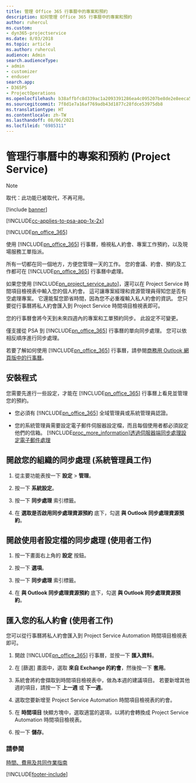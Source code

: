 ```yaml
---
title: 管理 Office 365 行事曆中的專案和預約
description: 如何管理 Office 365 行事曆中的專案和預約
author: ruhercul
ms.custom:
- dyn365-projectservice
ms.date: 8/03/2018
ms.topic: article
ms.author: ruhercul
audience: Admin
search.audienceType:
- admin
- customizer
- enduser
search.app:
- D365PS
- ProjectOperations
ms.openlocfilehash: b38affbfc8d339ac1a2093391286ea4c095207be8de2e8eeca558e6fcc5bcc07
ms.sourcegitcommit: 7f8d1e7a16af769adb43d1877c28fdce53975db8
ms.translationtype: HT
ms.contentlocale: zh-TW
ms.lasthandoff: 08/06/2021
ms.locfileid: "6985311"
---
```

# <a name="manage-projects-and-bookings-in-your-calendar-project-service"></a>管理行事曆中的專案和預約 (Project Service)

> [!Note]
> 取代：此功能已被取代，不再可用。

[!include [banner](../includes/psa-now-project-operations.md)]

[!INCLUDE[cc-applies-to-psa-app-1x-2x](../includes/cc-applies-to-psa-app-1x-2x.md)]

[!INCLUDE[pn_office_365](../includes/pn-office-365.md)] 

使用 [!INCLUDE[pn_office_365](../includes/pn-office-365.md)] 行事曆，檢視私人約會、專案工作預約，以及現場服務工單指派。  
  
 所有一切都在同一個地方，方便您管理一天的工作。 您的會議、約會、預約及工作都可在 [!INCLUDE[pn_office_365](../includes/pn-office-365.md)] 行事曆中處理。  
  
 如果您使用 [!INCLUDE[pn_project_service_auto](../includes/pn-project-service-auto.md)]，還可以在 Project Service 時間項目檢視表中輸入您的個人約會。 這可讓專案經理和資源管理員得知您是否有空處理專案。 它還能幫您節省時間，因為您不必重複輸入私人約會的資訊。 您只要從行事曆將私人約會匯入到 Project Service 時間項目檢視表即可。  
  
 您的行事曆會將今天到未來四週內的專案和工單預約同步。 此設定不可變更。  
  
 僅支援從 PSA 到 [!INCLUDE[pn_office_365](../includes/pn-office-365.md)] 行事曆的單向同步處理。 您可以依相反順序進行同步處理。 
  
 若要了解如何使用 [!INCLUDE[pn_office_365](../includes/pn-office-365.md)] 行事曆，請參閱[商務用 Outlook 網頁版中的行事曆](https://support.office.com/article/Calendar-in-Outlook-on-the-web-for-business-5219c457-d1fe-4c2f-9032-1a816b88e936)。  
  
## <a name="setup"></a>安裝程式  
 您需要先進行一些設定，才能在 [!INCLUDE[pn_office_365](../includes/pn-office-365.md)] 行事曆上看見並管理您的預約。  
  
- 您必須有 [!INCLUDE[pn_office_365](../includes/pn-office-365.md)] 全域管理員或系統管理員認證。  
  
- 您的系統管理員需要設定電子郵件伺服器設定檔，而且每個使用者都必須設定他們的信箱。 [!INCLUDE[proc_more_information](../includes/proc-more-information.md)][透過伺服器端同步處理設定電子郵件處理](/dynamics365/customerengagement/on-premises/admin/set-up-server-side-synchronization-of-email-appointments-contacts-and-tasks)  
  
## <a name="turn-on-synchronization-for-your-organization-admin-task"></a>開啟您的組織的同步處理 (系統管理員工作)  
  
1.  從主要功能表按一下 **設定** > **管理**。  
  
2.  按一下 **系統設定**。  
  
3.  按一下 **同步處理** 索引標籤。  
  
4.  在 **選取是否啟用同步處理資源預約** 底下，勾選 **與 Outlook 同步處理資源預約**。  
  
## <a name="turn-on-synchronization-for-your-user-profile-user-task"></a>開啟使用者設定檔的同步處理 (使用者工作)  
  
1.  按一下畫面右上角的 **設定** 按鈕。  
  
2.  按一下 **選項**。  
  
3.  按一下 **同步處理** 索引標籤。  
  
4.  在 **與 Outlook 同步處理資源預約** 底下，勾選 **與 Outlook 同步處理資源預約**。  
  
## <a name="import-your-personal-appointments-user-task"></a>匯入您的私人約會 (使用者工作)  
 您可以從行事曆將私人約會匯入到 Project Service Automation 時間項目檢視表即可。  
  
1. 開啟 [!INCLUDE[pn_office_365](../includes/pn-office-365.md)] 行事曆，並按一下 **匯入資料**。  
  
2. 在 [篩選] 畫面中，選取 **來自 Exchange 的約會**，然後按一下 **套用**。  
  
3. 系統會將約會擷取到時間項目檢視表中，做為本週的建議項目。 若要新增其他週的項目，請按一下 **上一週** 或 **下一週**。  
  
4. 選取您要新增至 Project Service Automation 時間項目檢視表的約會。  
  
5. 在 **時間項目** 快顯方塊中，選取適當的選項，以將約會轉換成 Project Service Automation 時間項目檢視表。  
  
6. 按一下 **儲存**。  
  
### <a name="see-also"></a>請參閱  
 [時間、費用及共同作業指南](../psa/time-expense-collaboration-guide.md)


[!INCLUDE[footer-include](../includes/footer-banner.md)]